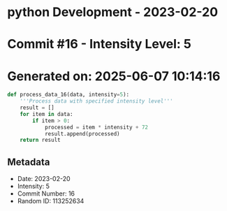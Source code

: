 ﻿# python Development - 2023-02-20
# Commit #16 - Intensity Level: 5
# Generated on: 2025-06-07 10:14:16
```python
def process_data_16(data, intensity=5):
    '''Process data with specified intensity level'''
    result = []
    for item in data:
        if item > 0:
            processed = item * intensity + 72
            result.append(processed)
    return result
```
## Metadata
- Date: 2023-02-20
- Intensity: 5
- Commit Number: 16
- Random ID: 113252634
